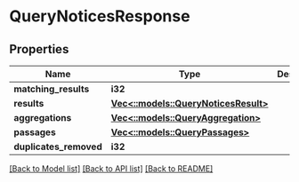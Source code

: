 # QueryNoticesResponse

## Properties
Name | Type | Description | Notes
------------ | ------------- | ------------- | -------------
**matching_results** | **i32** |  | [optional] 
**results** | [**Vec<::models::QueryNoticesResult>**](QueryNoticesResult.md) |  | [optional] 
**aggregations** | [**Vec<::models::QueryAggregation>**](QueryAggregation.md) |  | [optional] 
**passages** | [**Vec<::models::QueryPassages>**](QueryPassages.md) |  | [optional] 
**duplicates_removed** | **i32** |  | [optional] 

[[Back to Model list]](../README.md#documentation-for-models) [[Back to API list]](../README.md#documentation-for-api-endpoints) [[Back to README]](../README.md)


